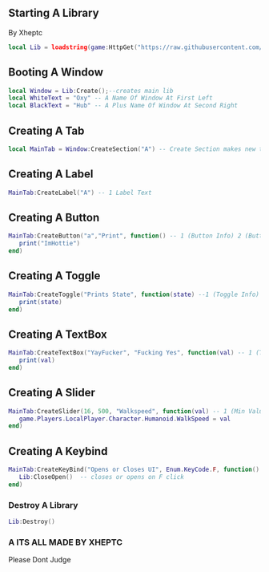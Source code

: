 ## Starting A Library
  By Xheptc
```lua
local Lib = loadstring(game:HttpGet("https://raw.githubusercontent.com/xHeptc/OxyHub/main/documentation", true))() -- finds the site raw
```
## Booting A Window
```lua
local Window = Lib:Create();--creates main lib
local WhiteText = "Oxy" -- A Name Of Window At First Left
local BlackText = "Hub" -- A Plus Name Of Window At Second Right
```

## Creating A Tab
```lua
local MainTab = Window:CreateSection("A") -- Create Section makes new tab
```

## Creating A Label
```lua
MainTab:CreateLabel("A") -- 1 Label Text
```

## Creating A Button
```lua
MainTab:CreateButton("a","Print", function() -- 1 (Button Info) 2 (Button Text)
   print("ImHottie")
end)
```

## Creating A Toggle
```lua
MainTab:CreateToggle("Prints State", function(state) --1 (Toggle Info) / state = on or off
   print(state)
end)
```

## Creating A TextBox
```lua
MainTab:CreateTextBox("YayFucker", "Fucking Yes", function(val) -- 1 (TextBox Info) 2 (TextBox PlaceHolder) / val = textbox text
   print(val)
end)
```

## Creating A Slider
```lua
MainTab:CreateSlider(16, 500, "Walkspeed", function(val) -- 1 (Min Value) 2 (Max Value) 3 (Slider Info)
   game.Players.LocalPlayer.Character.Humanoid.WalkSpeed = val
end)
```

## Creating A Keybind <PC>
```lua
MainTab:CreateKeyBind("Opens or Closes UI", Enum.KeyCode.F, function() --1 (Keybind info); 2 default keybind
   Lib:CloseOpen()  -- closes or opens on F click
end)
```

### Destroy A Library
```lua
Lib:Destroy()
```
### A ITS ALL MADE BY XHEPTC
Please Dont Judge





